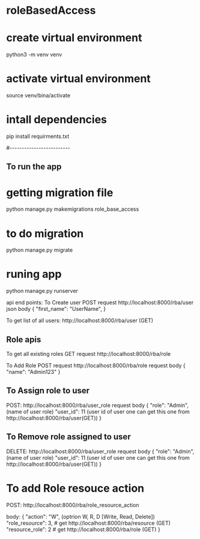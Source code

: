 # roleBasedAccess
# create virtual environment
python3 -m venv venv

# activate virtual environment
source venv/bina/activate

# intall dependencies

pip install requirments.txt

#-------------------------

To run the app
---
# getting migration file
python manage.py makemigrations role_base_access
# to do migration
python manage.py migrate
# runing app
python manage.py runserver

api end points:
To Create user
    POST request
    http://localhost:8000/rba/user
        json body
            {
                "first_name": "UserName",
            }

To get list of all users:
    http://localhost:8000/rba/user (GET)

Role apis
---
To get all existing roles
GET request http://localhost:8000/rba/role

To Add Role
POST request http://localhost:8000/rba/role
    request body
    {
        "name": "Admin123"
    }

To Assign role to user
---
POST: http://localhost:8000/rba/user_role
request body
    {
        "role": "Admin", (name of user role)
        "user_id": 11 (user id of user one can get this one from http://localhost:8000/rba/user(GET))
    }

To Remove role assigned to user
---
DELETE: http://localhost:8000/rba/user_role
request body
    {
        "role": "Admin", (name of user role)
        "user_id": 11 (user id of user one can get this one from http://localhost:8000/rba/user(GET))
    }

# To add Role resouce action

POST: http://localhost:8000/rba/role_resource_action

body:
    {
        "action": "W", (optrion W, R, D [Write, Read, Delete])
        "role_resource": 3, # get http://localhost:8000/rba/resource (GET)
        "resource_role": 2 # get http://localhost:8000/rba/role (GET)
    }
